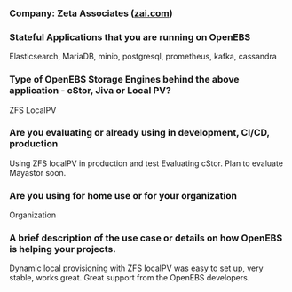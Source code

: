 ### **Company**: Zeta Associates ([zai.com](https://www.zai.com/#/))

### Stateful Applications that you are running on OpenEBS
Elasticsearch, MariaDB, minio, postgresql, prometheus, kafka, cassandra

### Type of OpenEBS Storage Engines behind the above application - cStor, Jiva or Local PV?
ZFS LocalPV

### Are you evaluating or already using in development, CI/CD, production
Using ZFS localPV in production and test
Evaluating cStor.
Plan to evaluate Mayastor soon.

### Are you using for home use or for your organization
Organization

### A brief description of the use case or details on how OpenEBS is helping your projects.
Dynamic local provisioning with ZFS localPV was easy to set up, very stable, works great.
Great support from the OpenEBS developers.
